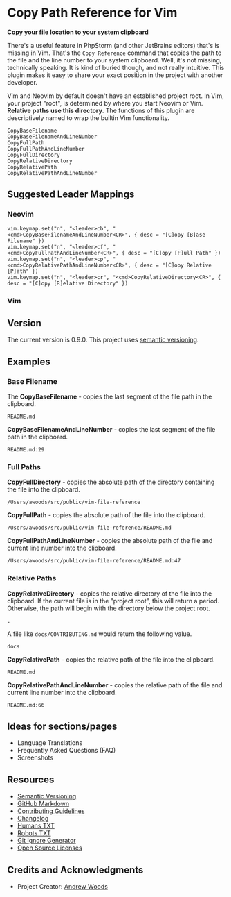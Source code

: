 
# Copy Path Reference for Vim

__Copy your file location to your system clipboard__

There's a useful feature in PhpStorm (and other JetBrains editors) that's is
missing in Vim. That's the `Copy Reference` command that copies the path to the
file and the line number to your system clipboard. Well, it's not missing,
technically speaking. It is kind of buried though, and not really intuitive.
This plugin makes it easy to share your exact position in the project with
another developer.

Vim and Neovim by default doesn't have an established project root. In Vim,
your project "root", is determined by where you start Neovim or Vim. __Relative
paths use this directory__. The functions of this plugin are descriptively
named to wrap the builtin Vim functionality.

```
CopyBaseFilename
CopyBaseFilenameAndLineNumber
CopyFullPath
CopyFullPathAndLineNumber
CopyFullDirectory
CopyRelativeDirectory
CopyRelativePath
CopyRelativePathAndLineNumber
```

## Suggested Leader Mappings

### Neovim

```
vim.keymap.set("n", "<leader>cb", "<cmd>CopyBaseFilenameAndLineNumber<CR>", { desc = "[C]opy [B]ase Filename" })
vim.keymap.set("n", "<leader>cf", "<cmd>CopyFullPathAndLineNumber<CR>", { desc = "[C]opy [F]ull Path" })
vim.keymap.set("n", "<leader>cp", "<cmd>CopyRelativePathAndLineNumber<CR>", { desc = "[C]opy Relative [P]ath" })
vim.keymap.set("n", "<leader>cr", "<cmd>CopyRelativeDirectory<CR>", { desc = "[C]opy [R]elative Directory" })
```

### Vim


## Version

The current version is 0.9.0. This project uses [semantic versioning](http://semver.org).


## Examples

### Base Filename

The **CopyBaseFilename** - copies the last segment of the file path in the
clipboard.

```
README.md
```

**CopyBaseFilenameAndLineNumber** - copies the last segment of the file path in
the clipboard.

```
README.md:29
```

### Full Paths

**CopyFullDirectory** - copies the absolute path of the directory containing
the file into the clipboard.

```
/Users/awoods/src/public/vim-file-reference
```

**CopyFullPath** - copies the absolute path of the file into the clipboard.

```
/Users/awoods/src/public/vim-file-reference/README.md
```

**CopyFullPathAndLineNumber** - copies the absolute path of the file and
current line number into the clipboard.

```
/Users/awoods/src/public/vim-file-reference/README.md:47
```

### Relative Paths

**CopyRelativeDirectory** - copies the relative directory of the file into the
clipboard. If the current file is in the "project root", this will return
a period. Otherwise, the path will begin with the directory below the project
root.

```
.
```

A file like `docs/CONTRIBUTING.md` would return the following value.

```
docs
```

**CopyRelativePath** - copies the relative path of the file into the clipboard.

```
README.md
```

**CopyRelativePathAndLineNumber** - copies the relative path of the file and
current line number into the clipboard.

```
README.md:66
```

## Ideas for sections/pages

* Language Translations
* Frequently Asked Questions (FAQ)
* Screenshots



## Resources

* [Semantic Versioning](http://semver.org)
* [GitHub Markdown](https://help.github.com/categories/writing-on-github/)
* [Contributing Guidelines](https://help.github.com/articles/setting-guidelines-for-repository-contributors/)
* [Changelog](docs/CHANGELOG.md)
* [Humans TXT](http://humanstxt.org/)
* [Robots TXT](http://www.robotstxt.org/) 
* [Git Ignore Generator](https://www.gitignore.io/)
* [Open Source Licenses](http://opensource.org/licenses/GPL-3.0)



## Credits and Acknowledgments

* Project Creator: [Andrew Woods](https://andrewwoods.net)

